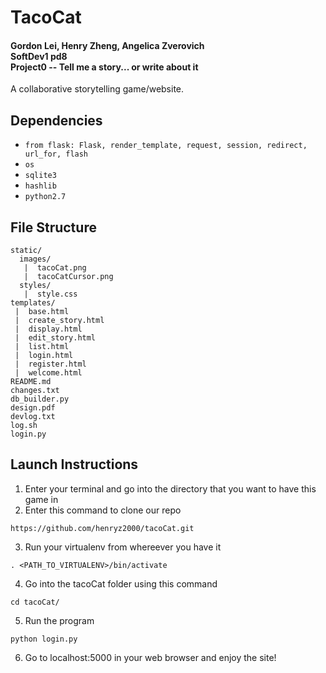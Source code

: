 # TacoCat
#### Gordon Lei, Henry Zheng, Angelica Zverovich<br>SoftDev1 pd8<br>Project0 -- Tell me a story... or write about it

A collaborative storytelling game/website.

## Dependencies
* `from flask: Flask, render_template, request, session, redirect, url_for, flash`
* `os`
* `sqlite3`
* `hashlib`
* `python2.7`

## File Structure
```
static/
  images/
   |  tacoCat.png
   |  tacoCatCursor.png
  styles/
   |  style.css
templates/
 |  base.html
 |  create_story.html
 |  display.html
 |  edit_story.html
 |  list.html
 |  login.html
 |  register.html
 |  welcome.html
README.md
changes.txt
db_builder.py
design.pdf
devlog.txt
log.sh
login.py
```

## Launch Instructions
    
1. Enter your terminal and go into the directory that you want to have this game in
2. Enter this command to clone our repo
```
https://github.com/henryz2000/tacoCat.git
```
3. Run your virtualenv from whereever you have it
```
. <PATH_TO_VIRTUALENV>/bin/activate
```
4. Go into the tacoCat folder using this command
```
cd tacoCat/
```
5. Run the program
```
python login.py
```
6. Go to localhost:5000 in your web browser and enjoy the site!
